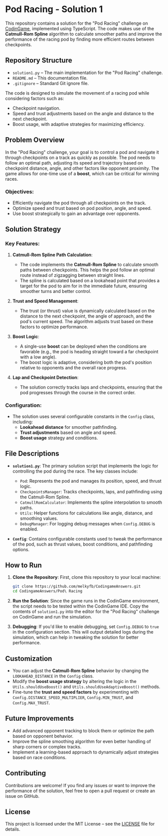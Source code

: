 # Pod Racing - Solution 1

This repository contains a solution for the "Pod Racing" challenge on [CodinGame](https://www.codingame.com/), implemented using TypeScript. The code makes use of the **Catmull-Rom Spline** algorithm to calculate smoother paths and improve the performance of the racing pod by finding more efficient routes between checkpoints.

## Repository Structure

- `solution1.py` – The main implementation for the "Pod Racing" challenge.
- `README.md` – This documentation file.
- `.gitignore` – Standard Git ignore file.

The code is designed to simulate the movement of a racing pod while considering factors such as:
- Checkpoint navigation.
- Speed and trust adjustments based on the angle and distance to the next checkpoint.
- Boost usage, with adaptive strategies for maximizing efficiency.

## Problem Overview

In the "Pod Racing" challenge, your goal is to control a pod and navigate it through checkpoints on a track as quickly as possible. The pod needs to follow an optimal path, adjusting its speed and trajectory based on checkpoint distance, angle, and other factors like opponent proximity. The game allows for one-time use of a **boost**, which can be critical for winning races.

### Objectives:
- Efficiently navigate the pod through all checkpoints on the track.
- Optimize speed and trust based on pod position, angle, and speed.
- Use boost strategically to gain an advantage over opponents.

## Solution Strategy

### Key Features:
1. **Catmull-Rom Spline Path Calculation**:
   - The code implements the **Catmull-Rom Spline** to calculate smooth paths between checkpoints. This helps the pod follow an optimal route instead of zigzagging between straight lines. 
   - The spline is calculated based on a lookahead point that provides a target for the pod to aim for in the immediate future, ensuring smoother turns and better control.

2. **Trust and Speed Management**:
   - The trust (or thrust) value is dynamically calculated based on the distance to the next checkpoint, the angle of approach, and the pod's current speed. The algorithm adjusts trust based on these factors to optimize performance.

3. **Boost Logic**:
   - A single-use **boost** can be deployed when the conditions are favorable (e.g., the pod is heading straight toward a far checkpoint with a low angle).
   - The boost logic is adaptive, considering both the pod's position relative to opponents and the overall race progress.

4. **Lap and Checkpoint Detection**:
   - The solution correctly tracks laps and checkpoints, ensuring that the pod progresses through the course in the correct order.

### Configuration:

- The solution uses several configurable constants in the `Config` class, including:
  - **Lookahead distance** for smoother pathfinding.
  - **Trust adjustments** based on angle and speed.
  - **Boost usage** strategy and conditions.

## File Descriptions

- **`solution1.py`**:
  The primary solution script that implements the logic for controlling the pod during the race. The key classes include:
    - `Pod`: Represents the pod and manages its position, speed, and thrust logic.
    - `CheckpointsManager`: Tracks checkpoints, laps, and pathfinding using the Catmull-Rom Spline.
    - `CatmullRomCalculator`: Implements the spline interpolation to smooth paths.
    - `Utils`: Helper functions for calculations like angle, distance, and smoothing values.
    - `DebugManager`: For logging debug messages when `Config.DEBUG` is enabled.

- **`Config`**:
  Contains configurable constants used to tweak the performance of the pod, such as thrust values, boost conditions, and pathfinding options.

## How to Run

1. **Clone the Repository**:
   First, clone this repository to your local machine:
   ```bash
   git clone https://github.com/melkyfb/CodingameAnswers.git
   cd CodingameAnswers/Pod\ Racing
   ```

2. **Run the Solution**:
   Since the game runs in the CodinGame environment, the script needs to be tested within the CodinGame IDE. Copy the contents of `solution1.py` into the editor for the "Pod Racing" challenge on CodinGame and run the simulation.

3. **Debugging**:
   If you'd like to enable debugging, set `Config.DEBUG` to `true` in the configuration section. This will output detailed logs during the simulation, which can help in tweaking the solution for better performance.

## Customization

- You can adjust the **Catmull-Rom Spline** behavior by changing the `LOOKAHEAD_DISTANCE` in the `Config` class.
- Modify the **boost usage strategy** by altering the logic in the `Utils.shouldUseBoost()` and `Utils.shouldUseAdaptiveBoost()` methods.
- Fine-tune the **trust and speed factors** by experimenting with `Config.DISTANCE_SPEED_MULTIPLIER`, `Config.MIN_TRUST`, and `Config.MAX_TRUST`.

## Future Improvements

- Add advanced opponent tracking to block them or optimize the path based on opponent behavior.
- Improve the spline smoothing algorithm for even better handling of sharp corners or complex tracks.
- Implement a learning-based approach to dynamically adjust strategies based on race conditions.

## Contributing

Contributions are welcome! If you find any issues or want to improve the performance of the solution, feel free to open a pull request or create an issue on GitHub.

## License

This project is licensed under the MIT License – see the [LICENSE](../LICENSE) file for details.